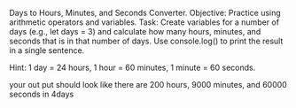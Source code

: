 Days to Hours, Minutes, and Seconds Converter.
Objective: Practice using arithmetic operators and variables.
Task: Create variables for a number of days (e.g., let days = 3) 
and calculate how many hours, minutes, and seconds that is in that number of days. 
Use console.log() to print the result in a single sentence.

Hint: 1 day = 24 hours, 1 hour = 60 minutes, 1 minute = 60 seconds.

your out put should look like
there are 200 hours, 9000 minutes, and 60000 seconds in 4days
